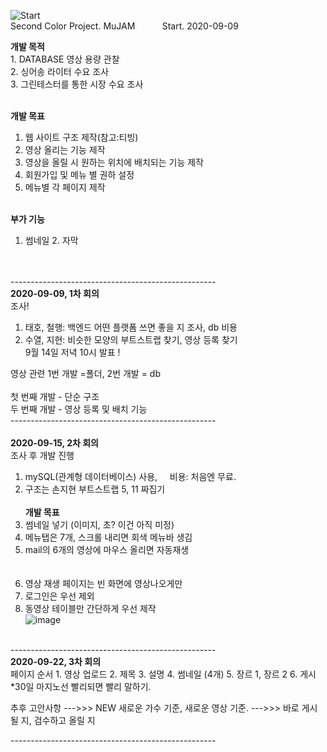 ![Start](https://user-images.githubusercontent.com/48445082/92608454-5926a880-f2f0-11ea-9134-43c05b3782de.png)
<br>Second Color Project. MuJAM &nbsp; &nbsp; &nbsp; &nbsp; &nbsp; Start. 2020-09-09<br>

<b>개발 목적</b>
<br>1. DATABASE 영상 용량 관찰
<br>2. 싱어송 라이터 수요 조사
<br>3. 그린테스터를 통한 시장 수요 조사<br><br>
  
<b>개발 목표</b>
1. 웹 사이트 구조 제작(참고:티빙)<br>
2. 영상 올리는 기능 제작 <br>
3. 영상을 올릴 시 원하는 위치에 배치되는 기능 제작<br>
4. 회원가입 및 메뉴 별 권하 설정<br>
5. 메뉴별 각 페이지 제작
<br><br>
  
<b>부가 기능</b><br>
1. 썸네일 2. 자막

<br><br>
  ---------------------------------------------------<br>
<b>2020-09-09, 1차 회의</b><br>
조사!<br>
1. 태호, 철행: 백엔드 어떤 플랫폼 쓰면 좋을 지 조사, db 비용 <br>
2. 수열, 지현: 비슷한 모양의 부트스트랩 찾기, 영상 등록 찾기<br>
9월 14일 저녁 10시 발표 ! <br>

영상 관련
1번 개발 =폴더,
2번 개발 = db <br><br>
첫 번째 개발 - 단순 구조<br>
두 번째 개발 - 영상 등록 및 배치 기능 <br>
---------------------------------------------------<br><br>
<b>2020-09-15, 2차 회의</b><br>
조사 후 개발 진행<br>
1. mySQL(관계형 데이터베이스) 사용,  &nbsp; &nbsp; 비용: 처음엔 무료. <br>
2. 구조는 손지현 부트스트랩 5, 11 짜집기 <br>
<br><b>개발 목표</b>
1. 썸네일 넣기 (이미지, 초? 이건 아직 미정)<br>
2. 메뉴탭은 7개, 스크롤 내리면 회색 메뉴바 생김<br>
3. mail의 6개의 영상에 마우스 올리면 자동재생<br>
<br><br>
1. 영상 재생 페이지는 빈 화면에 영상나오게만<br>
2. 로그인은 우선 제외<br>
3. 동영상 테이블만 간단하게 우선 제작<br>
![image](https://user-images.githubusercontent.com/48445082/93104598-0894be00-f6e9-11ea-8e84-afbb52cbdb49.png)
<br>
---------------------------------------------------<br>
<b>2020-09-22, 3차 회의</b><br>
페이지 순서 
 1. 영상 업로드 
 2. 제목
 3. 설명
 4. 썸네일 (4개)
 5. 장르 1, 장르 2
 6. 게시 
*30일 마지노선
 빨리되면 빨리 말하기.

추후 고안사항
   --->>>   NEW 새로운 가수 기준, 새로운 영상 기준.
   --->>>   바로 게시될 지, 검수하고 올릴 지 

---------------------------------------------------<br><br>
